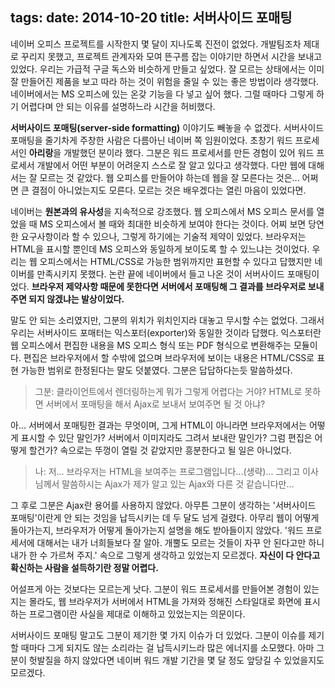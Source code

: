tags:
date: 2014-10-20
title: 서버사이드 포매팅
---
네이버 오피스 프로젝트를 시작한지 몇 달이 지나도록 진전이 없었다. 개발팀조차 제대로 꾸리지 못했고, 프로젝트 관계자와 모여 뜬구름 잡는 이야기만 하면서 시간을 보내고 있었다. 우리는 가급적 구글 독스와 비슷하게 만들고 싶었다. 잘 모르는 상태에서는 이미 잘 만들어진 제품을 보고 따라 하는 것이 위험을 줄일 수 있는 좋은 방법이라 생각했다. 네이버에서는 MS 오피스에 있는 온갖 기능을 다 넣고 싶어 했다. 그럴 때마다 그렇게 하기 어렵다며 안 되는 이유를 설명하느라 시간을 허비했다.
<!--more-->

**서버사이드 포매팅(server-side formatting)** 이야기도 빼놓을 수 없겠다. 서버사이드 포매팅을 줄기차게 주창한 사람은 다름아닌 네이버 쪽 임원이었다. 초창기 워드 프로세서인 **아리랑**을 개발했던 분이라 했다. 그분은 워드 프로세서를 만든 경험이 있어 워드 프로세서 개발에서 어떤 부분이 어려운지 스스로 잘 알고 있다고 생각했다. 다만 웹에 대해서는 잘 모르는 것 같았다. 웹 오피스를 만들어야 하는데 웹을 잘 모른다는 것은... 어쩌면 큰 결점이 아니었는지도 모른다. 모르는 것은 배우겠다는 열린 마음이 있었다면.

네이버는 **원본과의 유사성**을 지속적으로 강조했다. 웹 오피스에서 MS 오피스 문서를 열었을 때 MS 오피스에서 볼 때와 최대한 비슷하게 보여야 한다는 것이다. 어찌 보면 당연한 요구사항이라 할 수 있으나, 그렇게 하기에는 기술적 제약이 있었다. 브라우저는 HTML을 표시할 뿐인데 MS 오피스와 동일하게 보이도록 할 수 있느냐는 것이었다. 우리는 웹 오피스에서는 HTML/CSS로 가능한 범위까지만 표현할 수 있다고 답했지만 네이버를 만족시키지 못했다. 논란 끝에 네이버에서 들고 나온 것이 서버사이드 포매팅이었다. **브라우저 제약사항 때문에 못한다면 서버에서 포매팅해 그 결과를 브라우저로 보내주면 되지 않겠냐는 발상이었다.**

말도 안 되는 소리였지만, 그분의 위치가 위치인지라 대놓고 무시할 수는 없었다. 그래서 우리는 서버사이드 포매터는 익스포터(exporter)와 동일한 것이라 답했다. 익스포터란 웹 오피스에서 편집한 내용을 MS 오피스 형식 또는 PDF 형식으로 변환해주는 모듈이다. 편집은 브라우저에서 할 수밖에 없으며 브라우저에 보이는 내용은 HTML/CSS로 표현 가능한 범위로 한정된다는 말도 덧붙였다. 그분은 답답하다는듯 말씀하셨다.

> 그분: 클라이언트에서 렌더링하는게 뭐가 그렇게 어렵다는 거야? HTML로 못하면 서버에서 포매팅을 해서 Ajax로 보내서 보여주면 될 것 아냐?

아... 서버에서 포매팅한 결과는 무엇이며,  그게 HTML이 아니라면 브라우저에서는 어떻게 표시할 수 있단 말인가? 서버에서 이미지라도 그려서 보내란 말인가? 그럼 편집은 어떻게 할건가? 속으로는 뚜껑이 열릴 것 같았지만 흥분한다고 될 일은 아니었다.

> 나: 저... 브라우저는 HTML을 보여주는 프로그램입니다...(생략)... 그리고 이사님께서 말씀하시는 Ajax가 제가 알고 있는 Ajax와 다른 것 같습니다만...

그 후로 그분은 Ajax란 용어를 사용하지 않았다. 아무튼 그분이 생각하는 '서버사이드 포매팅'이란게 안 되는 것임을 납득시키는 데 두 달도 넘게 걸렸다. 아무리 웹이 어떻게 돌아가는지, 브라우저가 어떻게 돌아가는지 설명을 해도 받아들이지 않았다. '워드 프로세서에 대해서는 내가 너희들보다 잘 알아. 개뿔도 모르는 것들이 자꾸 안 된다고만 하니 내가 한 수 가르쳐 주지.' 속으로 그렇게 생각하고 있었는지 모르겠다. **자신이 다 안다고 확신하는 사람을 설득하기란 정말 어렵다.**

어설프게 아는 것보다는 모르는게 낫다. 그분이 워드 프로세서를 만들어본 경험이 있는지는 몰라도, 웹 브라우저가 서버에서 HTML을 가져와 정해진 스타일대로 화면에 표시하는 프로그램이란 사실을 제대로 이해하고 있었는지는 의문이다.

서버사이드 포매팅 말고도 그분이 제기한 몇 가지 이슈가 더 있었다. 그분이 이슈를 제기할 때마다 그게 되지도 않는 소리라는 걸 납득시키느라 많은 에너지를 소모했다. 아마 그분이 헛발질을 하지 않았다면 네이버 워드 개발 기간을 몇 달 정도 앞당길 수 있었을지도 모르겠다.
